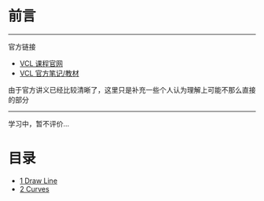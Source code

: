 # 前言

---

官方链接
- [VCL 课程官网](https://vcl.pku.edu.cn/course/vci)
- [VCL 官方笔记/教材](https://vcl-pku.github.io/vci-book/introduction/index.html)

由于官方讲义已经比较清晰了，这里只是补充一些个人认为理解上可能不那么直接的部分

---

学习中，暂不评价...

# 目录
- [1 Draw Line](https://lihua5487.github.io/Notes/VCL/1%20Draw%20Line)
- [2 Curves](https://lihua5487.github.io/Notes/VCL/2%20Curves)